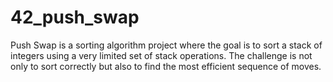 # 42_push_swap
Push Swap is a sorting algorithm project where the goal is to sort a stack of integers using a very limited set of stack operations. The challenge is not only to sort correctly but also to find the most efficient sequence of moves.

